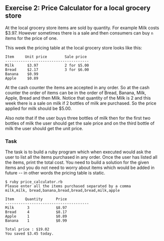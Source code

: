 ## Exercise 2: Price Calculator for a local grocery store

At the local grocery store items are sold by quantity. For example Milk costs $3.97. 
However sometimes there is a sale and then consumers can buy `n` items for the price of one. 

This week the pricing table at the local grocery store looks like this:

```
Item     Unit price        Sale price
--------------------------------------
Milk      $3.97            2 for $5.00
Bread     $2.17            3 for $6.00
Banana    $0.99
Apple     $0.89
```

At the cash counter the items are accepted in any order. So at the cash counter the order of items can be in the order of Bread, Banana, Milk, Apple, Bread and then Milk. Notice that quantity of the Milk is 2 and this week there is a sale on milk if 2 bottles of milk are purchased. So the price applied for milk should be $5.00.

Also note that if the user buys three bottles of milk then for the first two bottles of milk the user should get the sale price and on the third bottle of milk the user should get the unit price.

### Task

The task is to build a ruby program which when executed would ask the user to list all the items purchased in any order. Once the user has listed all the items, print the total cost. You need to build a solution for the given items and you do not need to worry about items which would be added in future -- in other words the pricing table is static.

```
$ ruby price_calculator.rb
Please enter all the items purchased separated by a comma
milk,milk, bread,banana,bread,bread,bread,milk,apple

Item     Quantity      Price
--------------------------------------
Milk      3            $8.97
Bread     4            $8.17
Apple     1            $0.89
Banana    1            $0.99  

Total price : $19.02
You saved $3.45 today.

```

